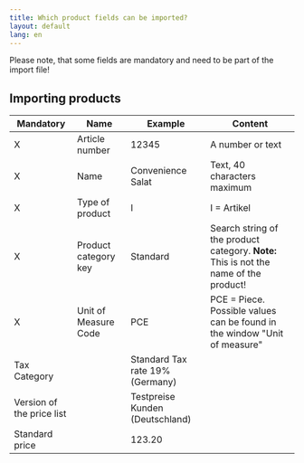 ```yaml
---
title: Which product fields can be imported?
layout: default
lang: en
---
```


Please note, that some fields are mandatory and need to be part of the import file!


## Importing products

Mandatory|Name|Example|Content
---|---|---|----
X|Article number | 12345 | A number or text
X|Name |Convenience Salat| Text, 40 characters maximum
X|Type of product | I | I = Artikel
X|Product category key|Standard | Search string of the product category. **Note:** This is not the name of the product!
X|Unit of Measure Code |PCE | PCE = Piece. Possible values can be found in the window "Unit of measure"
|Tax Category||Standard Tax rate 19% (Germany)
|Version of the price list||Testpreise Kunden (Deutschland)
|Standard price||123.20
